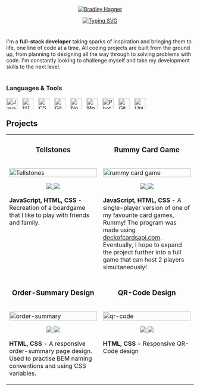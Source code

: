 <p align="center">
  <a href="https://github.com/Filigee">
    <img src="https://user-images.githubusercontent.com/121239324/212745459-f74d5eed-eeda-41c6-91ec-c886cd429db9.png" alt="Bradley Hagger" /></a>
</p>

<p align="center">
  <a href="https://git.io/typing-svg"><img src="https://readme-typing-svg.demolab.com?font=Courier+New+Regular&size=22&pause=1000&color=F66361&center=true&vCenter=true&width=440&height=45&lines=software+engineer++++++++++++++++++++++++++++++++++++;always+learning+something+new;problem-solver" alt="Typing SVG" /></a>
</p>

#

I'm a <strong>full-stack developer</strong> taking sparks of inspiration and bringing them to life, one line of code at a time. All coding projects are built from the ground up, from planning to designing all the way through to solving problems with code. I'm constantly looking to challenge myself and take my development skills to the next level.

#

### Languages & Tools
<!-- <img align="left" alt="C#" width="30px" style="padding-right:10px;" src="https://cdn.jsdelivr.net/gh/devicons/devicon/icons/csharp/csharp-original.svg"/> -->
<img align="left" alt="JavaScript" width="30px" style="padding-right:10px;" src="https://cdn.jsdelivr.net/gh/devicons/devicon/icons/javascript/javascript-plain.svg" />
<img align="left" alt="HTML" width="30px" style="padding-right:10px;" src="https://cdn.jsdelivr.net/gh/devicons/devicon/icons/html5/html5-plain.svg" />
<img align="left" alt="CSS" width="30px" style="padding-right:10px;" src="https://cdn.jsdelivr.net/gh/devicons/devicon/icons/css3/css3-plain.svg" />
<img align="left" alt="Git" width="30px" style="padding-right:10px;" src="https://cdn.jsdelivr.net/gh/devicons/devicon/icons/git/git-original.svg" />
<!-- <img align="left" alt="React" width="30px" style="padding-right:10px;" src="https://cdn.jsdelivr.net/gh/devicons/devicon/icons/react/react-original.svg" /> -->
<img align="left" alt="NodeJS" width="30px" style="padding-right:10px;" src="https://cdn.jsdelivr.net/gh/devicons/devicon/icons/nodejs/nodejs-original.svg" />
<img align="left" alt="MongoDB" width="30px" style="padding-right:10px;" src="https://cdn.jsdelivr.net/gh/devicons/devicon/icons/mongodb/mongodb-plain-wordmark.svg" />
<img align="left" alt="Photoshop" width="30px" style="padding-right:10px;" src="https://cdn.jsdelivr.net/gh/devicons/devicon/icons/photoshop/photoshop-plain.svg" />
<!-- <img align="left" alt="SASS" width="30px" style="padding-right:10px;" src="https://cdn.jsdelivr.net/gh/devicons/devicon/icons/sass/sass-original.svg" /> 
<img align="left" alt="Tailwind" width="30px" style="padding-right:10px;" src="https://cdn.jsdelivr.net/gh/devicons/devicon/icons/tailwindcss/tailwindcss-plain.svg" /> -->
<img align="left" alt="GitHub" width="30px" style="padding-right:10px;" src="https://cdn.jsdelivr.net/gh/devicons/devicon/icons/github/github-original.svg" />
<img align="left" alt="Unity" width="30px" style="padding-right:10px;" src="https://cdn.jsdelivr.net/gh/devicons/devicon/icons/unity/unity-original.svg" />

          

<br /> 

#

## Projects

<table>
  <tr>
    <td width="50%" valign="top">
      <h3 align="center">Tellstones</h3>
      <br />
      <a target="_blank" href="https://filigee.github.io/tellstones_game/">
        <img src="https://user-images.githubusercontent.com/121239324/212947355-4027949b-a57b-4ab3-a0c0-14cac6ff073b.PNG" width="100%" height="100%" alt="Tellstones"/>
      </a>
      <br />
      <p align="center">
        <a href="https://github.com/Filigee/tellstones_game" target="_blank">
          <img src="https://custom-icon-badges.demolab.com/badge/Repo-orange?style=for-the-badge&logoColor=white&logo=repo"/>
        </a>  
        <a href="https://filigee.github.io/tellstones_game/" target="_blank">
          <img src="https://custom-icon-badges.demolab.com/badge/Website-purple?style=for-the-badge&logoColor=white&logo=browser"/>
        </a>
      </p>
      <p><strong>JavaScript, HTML, CSS</strong> - Recreation of a boardgame that I like to play with friends and family.</p>
    </td>
    <td width="50%" valign="top">
      <h3 align="center">Rummy Card Game</h3>
      <br />
      <a target="_blank" href="https://filigee.github.io/rummy_card_game/">
        <img src="https://user-images.githubusercontent.com/121239324/213214355-5ce2e774-f254-4f7b-9daf-5a509e760079.png" width="100%"  alt="rummy card game"/>
      </a>
      <br />
      <p align="center">
        <a href="https://github.com/Filigee/rummy_card_game" target="_blank">
          <img src="https://custom-icon-badges.demolab.com/badge/Repo-orange?style=for-the-badge&logoColor=white&logo=repo"/>
        </a>
        <a href="https://filigee.github.io/rummy_card_game/" target="_blank">
          <img src="https://custom-icon-badges.demolab.com/badge/Website-purple?style=for-the-badge&logoColor=white&logo=browser"/>
        </a>
      </p>
      <p><strong>JavaScript, HTML, CSS</strong> - A single-player version of one of my favourite card games, Rummy! The program was made using <a href="https://deckofcardsapi.com/" target="_blank">deckofcardsapi.com</a>. Eventually, I hope to expand the project further into a full game that can host 2 players simultaneously!</p>
    </td>
  </tr>
  <tr>
    <td width="50%" valign="top">
      <h3 align="center">Order-Summary Design</h3>
      <br />
      <a target="_blank" href="https://filigee.github.io/order_summary_design/#">
        <img src="https://user-images.githubusercontent.com/121239324/212952486-52e9101c-2d90-4c18-bd2d-1d085fae455a.png" width="100%" alt="order-summary"/>
      </a>
      <br />
      <p align="center">
        <a href="https://github.com/Filigee/order_summary_design" target="_blank">
          <img src="https://custom-icon-badges.demolab.com/badge/Repo-orange?style=for-the-badge&logoColor=white&logo=repo"/>
        </a>
        <a href="https://filigee.github.io/order_summary_design/#" target="_blank">
          <img src="https://custom-icon-badges.demolab.com/badge/Website-purple?style=for-the-badge&logoColor=white&logo=browser"/>
        </a>
      </p>
      <p><strong>HTML, CSS</strong> - A responsive order-summary page design. Used to practise BEM naming conventions and using CSS variables.</p>
    </td>
    <td width="50%" valign="top">
      <h3 align="center">QR-Code Design</h3>
        <br />
        <a target="_blank" href="https://filigee.github.io/qr_code_design/">
          <img src="https://user-images.githubusercontent.com/121239324/212946036-f8f015d7-7ca1-49a1-989b-e819412bc1a5.PNG" width="100%" alt="qr-code"/>
        </a>
        <br />
        <p align="center">
          <a href="https://github.com/Filigee/qr_code_design" target="_blank">
            <img src="https://custom-icon-badges.demolab.com/badge/Repo-orange?style=for-the-badge&logoColor=white&logo=repo"/>
          </a>
          <a href="https://filigee.github.io/qr_code_design/" target="_blank">
            <img src="https://custom-icon-badges.demolab.com/badge/Website-purple?style=for-the-badge&logoColor=white&logo=browser"/>
          </a>
        </p>
        <p><strong>HTML, CSS</strong> - Responsive QR-Code design</p>
    </td>
  </tr>
</table>

